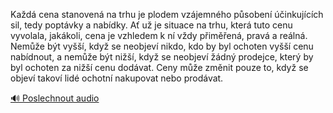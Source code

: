 
Každá cena stanovená na trhu je plodem vzájemného působení účinkujících sil, tedy poptávky a nabídky. Ať už je situace na trhu, která tuto cenu vyvolala, jakákoli, cena je vzhledem k ní vždy přiměřená, pravá a reálná. Nemůže být vyšší, když se neobjeví nikdo, kdo by byl ochoten vyšší cenu nabídnout, a nemůže být nižší, když se neobjeví žádný prodejce, který by byl ochoten za nižší cenu dodávat. Ceny může změnit pouze to, když se objeví takoví lidé ochotní nakupovat nebo prodávat.

[🔊 Poslechnout audio](/data/7-paragraphs/audio/chapter_72/para_015-Kad-cena-stanoven-na-trhu-je-plodem-vzjemnho.mp3)
